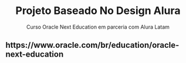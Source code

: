 <h1 align="center">Projeto Baseado No Design Alura</h1>
<p align="center">Curso Oracle Next Education em parceria com Alura Latam</p>
<h2>https://www.oracle.com/br/education/oracle-next-education</h2>
